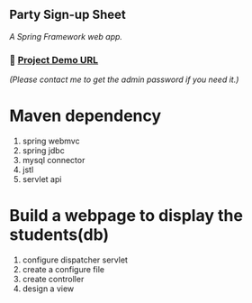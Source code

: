 ## Party Sign-up Sheet  
*A Spring Framework web app.*  
### :link: [Project Demo URL](https://party-sign-up-sheet.herokuapp.com/)  
*(Please contact me to get the admin password if you need it.)*

Maven dependency
====
1. spring webmvc
2. spring jdbc
3. mysql connector
4. jstl
5. servlet api

Build a webpage to display the students(db)
====
1. configure dispatcher servlet
2. create a configure file
4. create controller 
5. design a view 
